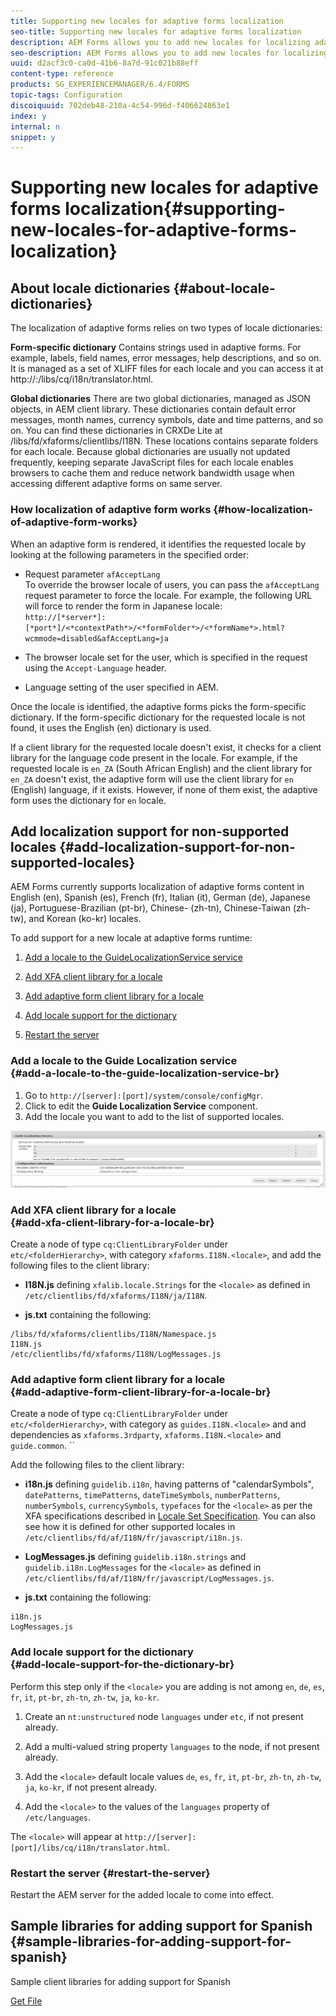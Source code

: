 ```yaml
---
title: Supporting new locales for adaptive forms localization
seo-title: Supporting new locales for adaptive forms localization
description: AEM Forms allows you to add new locales for localizing adaptive forms. The supported locales by default are English, French, German, and Japanese.
seo-description: AEM Forms allows you to add new locales for localizing adaptive forms. The supported locales by default are English, French, German, and Japanese.
uuid: d2acf3c0-ca0d-41b6-8a7d-91c021b88eff
content-type: reference
products: SG_EXPERIENCEMANAGER/6.4/FORMS
topic-tags: Configuration
discoiquuid: 702deb48-210a-4c54-996d-f406624863e1
index: y
internal: n
snippet: y
---
```


# Supporting new locales for adaptive forms localization{#supporting-new-locales-for-adaptive-forms-localization}

## About locale dictionaries {#about-locale-dictionaries}

The localization of adaptive forms relies on two types of locale dictionaries:

**Form-specific dictionary** Contains strings used in adaptive forms. For example, labels, field names, error messages, help descriptions, and so on. It is managed as a set of XLIFF files for each locale and you can access it at http://<host>:<port>/libs/cq/i18n/translator.html.

**Global dictionaries** There are two global dictionaries, managed as JSON objects, in AEM client library. These dictionaries contain default error messages, month names, currency symbols, date and time patterns, and so on. You can find these dictionaries in CRXDe Lite at /libs/fd/xfaforms/clientlibs/I18N. These locations contains separate folders for each locale. Because global dictionaries are usually not updated frequently, keeping separate JavaScript files for each locale enables browsers to cache them and reduce network bandwidth usage when accessing different adaptive forms on same server.

### How localization of adaptive form works {#how-localization-of-adaptive-form-works}

When an adaptive form is rendered, it identifies the requested locale by looking at the following parameters in the specified order:

* Request parameter `afAcceptLang`  
  To override the browser locale of users, you can pass the `afAcceptLang` request parameter to force the locale. For example, the following URL will force to render the form in Japanese locale:  
  `http://[*server*]:[*port*]/<*contextPath*>/<*formFolder*>/<*formName*>.html?wcmmode=disabled&afAcceptLang=ja`  

* The browser locale set for the user, which is specified in the request using the `Accept-Language` header.   

* Language setting of the user specified in AEM.

Once the locale is identified, the adaptive forms picks the form-specific dictionary. If the form-specific dictionary for the requested locale is not found, it uses the English (en) dictionary is used.

If a client library for the requested locale doesn't exist, it checks for a client library for the language code present in the locale. For example, if the requested locale is `en_ZA` (South African English) and the client library for `en_ZA` doesn't exist, the adaptive form will use the client library for `en` (English) language, if it exists. However, if none of them exist, the adaptive form uses the dictionary for `en` locale.

## Add localization support for non-supported locales {#add-localization-support-for-non-supported-locales}

AEM Forms currently supports localization of adaptive forms content in English (en), Spanish (es), French (fr), Italian (it), German (de), Japanese (ja), Portuguese-Brazilian (pt-br), Chinese- (zh-tn), Chinese-Taiwan (zh-tw), and Korean (ko-kr) locales.

To add support for a new locale at adaptive forms runtime:

1. [Add a locale to the GuideLocalizationService service](../../forms/using/supporting-new-language-localization.md#main-pars-header-0)  

1. [Add XFA client library for a locale](../../forms/using/supporting-new-language-localization.md#main-pars-header-1)  

1. [Add adaptive form client library for a locale](../../forms/using/supporting-new-language-localization.md#main-pars-header-2)
1. [Add locale support for the dictionary](../../forms/using/supporting-new-language-localization.md#main-pars-header-4)
1. [Restart the server](../../forms/using/supporting-new-language-localization.md#main-pars-header-9)

### Add a locale to the Guide Localization service <br> {#add-a-locale-to-the-guide-localization-service-br}

1. Go to `http://[server]:[port]/system/console/configMgr`.
1. Click to edit the **Guide Localization Service** component.
1. Add the locale you want to add to the list of supported locales.

![GuideLocalizationSevice](assets/configservice.png) 

### Add XFA client library for a locale <br> {#add-xfa-client-library-for-a-locale-br}

Create a node of type `cq:ClientLibraryFolder` under `etc/<folderHierarchy>`, with category `xfaforms.I18N.<locale>`, and add the following files to the client library:

* **I18N.js** defining `xfalib.locale.Strings` for the `<locale>` as defined in `/etc/clientlibs/fd/xfaforms/I18N/ja/I18N`.

* **js.txt** containing the following:

```
/libs/fd/xfaforms/clientlibs/I18N/Namespace.js
I18N.js
/etc/clientlibs/fd/xfaforms/I18N/LogMessages.js
```

### Add adaptive form client library for a locale <br> {#add-adaptive-form-client-library-for-a-locale-br}

Create a node of type `cq:ClientLibraryFolder` under `etc/<folderHierarchy>`, with category as `guides.I18N.<locale>` and and dependencies as `xfaforms.3rdparty`, `xfaforms.I18N.<locale>` and `guide.common`. ``

Add the following files to the client library:

* **i18n.js** defining `guidelib.i18n`, having patterns of "calendarSymbols", `datePatterns`, `timePatterns`, `dateTimeSymbols`, `numberPatterns`, `numberSymbols`, `currencySymbols`, `typefaces` for the `<locale>` as per the XFA specifications described in [Locale Set Specification](/content/dam/Adobe/specs/xfa_spec_3_3.pdf). You can also see how it is defined for other supported locales in `/etc/clientlibs/fd/af/I18N/fr/javascript/i18n.js`.

* **LogMessages.js** defining `guidelib.i18n.strings` and `guidelib.i18n.LogMessages` for the `<locale>` as defined in `/etc/clientlibs/fd/af/I18N/fr/javascript/LogMessages.js`.

* **js.txt** containing the following:

```
i18n.js
LogMessages.js
```

### Add locale support for the dictionary <br> {#add-locale-support-for-the-dictionary-br}

Perform this step only if the `<locale>` you are adding is not among `en`, `de`, `es`, `fr`, `it`, `pt-br`, `zh-tn`, `zh-tw`, `ja`, `ko-kr`.

1. Create an `nt:unstructured` node `languages` under `etc`, if not present already.

1. Add a multi-valued string property `languages` to the node, if not present already.
1. Add the `<locale>` default locale values `de`, `es`, `fr`, `it`, `pt-br`, `zh-tn`, `zh-tw`, `ja`, `ko-kr`, if not present already.

1. Add the `<locale>` to the values of the `languages` property of `/etc/languages`.

The `<locale>` will appear at `http://[server]:[port]/libs/cq/i18n/translator.html`.

### Restart the server {#restart-the-server}

Restart the AEM server for the added locale to come into effect.

## Sample libraries for adding support for Spanish {#sample-libraries-for-adding-support-for-spanish}

Sample client libraries for adding support for Spanish

[Get File](assets/sample.zip)

<!--
<related-links>
<a href="../../forms/using/installing-configuring-aem-forms-osgi.md" target="_blank">Installing and configuring AEM Forms</a>
<a href="/forms/using/localizing-adaptive-forms" target="_blank">Localizing adaptive forms</a>
</related-links>
-->

